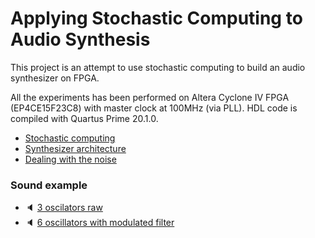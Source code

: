 # Applying Stochastic Computing to Audio Synthesis

This project is an attempt to use stochastic computing to build an audio synthesizer on FPGA.

All the experiments has been performed on Altera Cyclone IV FPGA (EP4CE15F23C8) with master clock at 100MHz (via PLL). HDL code is compiled with Quartus Prime 20.1.0.

- [Stochastic computing](docs/stochastic_computing.md)
- [Synthesizer architecture](docs/synth_architecture.md)
- [Dealing with the noise](docs/synth_noise.md)

### Sound example

- :speaker: [3 oscilators raw](docs/audio/sc_3osc_6poly.mp3)
- :speaker: [6 oscillators with modulated filter](docs/audio/sc_6osc_6poly.mp3)
